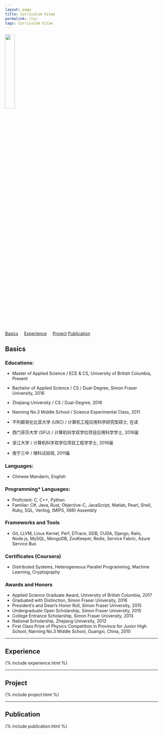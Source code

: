 ```yaml
---
layout: page
title: Curriculum Vitae
permalink: /cv/
tags: Curriculum Vitae
---
```

<div class="col-3">
  <img width="25%" src="http:{{ baseurl }}/images/{{ site.headpic }}" />
</div>
<a href="#Basics">Basics</a> &nbsp;&nbsp;&nbsp;
<a href="#Experience">Experience</a> &nbsp;&nbsp;&nbsp;
<a href="#Project">Project</a>
<a href="#Publication">Publication</a>

<h2 id="Basics">Basics</h2>

### Educations:
* Master of Applied Science / ECE & CS, University of British Columbia, Present
* Bachelor of Applied Science / CS / Dual-Degree, Simon Fraser University, 2016
* Zhejiang University / CS / Dual-Degree, 2016
* Nanning No.3 Middle School / Science Experimental Class, 2011

* 不列颠哥伦比亚大学 (UBC) / 计算机工程应用科学研究型硕士, 在读
* 西门菲莎大学 (SFU) / 计算机科学双学位项目应用科学学士, 2016届
* 浙江大学 / 计算机科学双学位项目工程学学士, 2016届
* 南宁三中 / 理科试验班, 2011届

### Languages:
* Chinese Mandarin, English

### Programming* Languages:
* Proficient: C, C++, Python
* Familiar: C#, Java, Rust, Objective-C, JavaScript, Matlab, Pearl, Shell, Ruby, SQL, Verilog, (MIPS, X86) Assembly

### Frameworks and Tools
* Git, LLVM, Linux Kernel, Perf, DTrace, GDB, CUDA, Django, Rails, Node.js, MySQL, MongoDB, ZooKeeper, Redis, Service Fabric, Azure Service Bus

### Certificates (Coursera)
* Distributed Systems, Heterogeneous Parallel Programming, Machine Learning, Cryptography

### Awards and Honors
* Applied Science Graduate Award, University of British Columbia, 2017
* Graduated with Distinction, Simon Fraser University, 2016
* President’s and Dean’s Honor Roll, Simon Fraser University, 2015
* Undergraduate Open Scholarship, Simon Fraser University, 2015
* College Entrance Scholarship, Simon Fraser University, 2013
* National Scholarship, Zhejiang University, 2012
* First Class Prize of Physics Competition in Province for Junior High School, Nanning No.3 Middle School, Guangxi, China, 2010

<hr>
<h2 id="Experience">Experience</h2>
{% include experience.html %}

<hr>
<h2 id="Projects">Project</h2>
{% include project.html %}

<hr>
<h2 id="Publication">Publication</h2>
{% include publication.html %}

